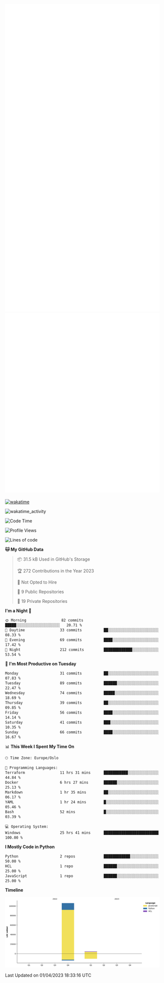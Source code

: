 ![Metrics](/metrics.svg)![Additional metrics](metrics.additional.svg)
----------------------------------------------------------------------------------------------------------------------------------------------------

[![wakatime](https://wakatime.com/badge/user/139c3dc8-b99d-475a-b6b4-e7663d03add8.svg)](https://wakatime.com/@139c3dc8-b99d-475a-b6b4-e7663d03add8)

![wakatime_activity](https://wakatime.com/share/@merca/d0fb6363-0f77-40ae-9525-9b9347ed2e36.svg)

<!--START_SECTION:waka-->
![Code Time](http://img.shields.io/badge/Code%20Time-6%2C440%20hrs%205%20mins-blue)

![Profile Views](http://img.shields.io/badge/Profile%20Views-5-blue)

![Lines of code](https://img.shields.io/badge/From%20Hello%20World%20I%27ve%20Written-110.4%20thousand%20lines%20of%20code-blue)

**🐱 My GitHub Data** 

> 📦 31.5 kB Used in GitHub's Storage 
 > 
> 🏆 272 Contributions in the Year 2023
 > 
> 🚫 Not Opted to Hire
 > 
> 📜 9 Public Repositories 
 > 
> 🔑 19 Private Repositories 
 > 
**I'm a Night 🦉** 

```text
🌞 Morning                82 commits          █████░░░░░░░░░░░░░░░░░░░░   20.71 % 
🌆 Daytime                33 commits          ██░░░░░░░░░░░░░░░░░░░░░░░   08.33 % 
🌃 Evening                69 commits          ████░░░░░░░░░░░░░░░░░░░░░   17.42 % 
🌙 Night                  212 commits         █████████████░░░░░░░░░░░░   53.54 % 
```
📅 **I'm Most Productive on Tuesday** 

```text
Monday                   31 commits          ██░░░░░░░░░░░░░░░░░░░░░░░   07.83 % 
Tuesday                  89 commits          ██████░░░░░░░░░░░░░░░░░░░   22.47 % 
Wednesday                74 commits          █████░░░░░░░░░░░░░░░░░░░░   18.69 % 
Thursday                 39 commits          ██░░░░░░░░░░░░░░░░░░░░░░░   09.85 % 
Friday                   56 commits          ████░░░░░░░░░░░░░░░░░░░░░   14.14 % 
Saturday                 41 commits          ███░░░░░░░░░░░░░░░░░░░░░░   10.35 % 
Sunday                   66 commits          ████░░░░░░░░░░░░░░░░░░░░░   16.67 % 
```


📊 **This Week I Spent My Time On** 

```text
🕑︎ Time Zone: Europe/Oslo

💬 Programming Languages: 
Terraform                11 hrs 31 mins      ███████████░░░░░░░░░░░░░░   44.84 % 
Docker                   6 hrs 27 mins       ██████░░░░░░░░░░░░░░░░░░░   25.13 % 
Markdown                 1 hr 35 mins        ██░░░░░░░░░░░░░░░░░░░░░░░   06.17 % 
YAML                     1 hr 24 mins        █░░░░░░░░░░░░░░░░░░░░░░░░   05.46 % 
Bash                     52 mins             █░░░░░░░░░░░░░░░░░░░░░░░░   03.39 % 

💻 Operating System: 
Windows                  25 hrs 41 mins      █████████████████████████   100.00 % 
```

**I Mostly Code in Python** 

```text
Python                   2 repos             ████████████░░░░░░░░░░░░░   50.00 % 
HCL                      1 repo              ██████░░░░░░░░░░░░░░░░░░░   25.00 % 
JavaScript               1 repo              ██████░░░░░░░░░░░░░░░░░░░   25.00 % 
```



**Timeline**

![Lines of Code chart](https://raw.githubusercontent.com/merca/merca/current/assets/bar_graph.png)


 Last Updated on 01/04/2023 18:33:16 UTC
<!--END_SECTION:waka-->
